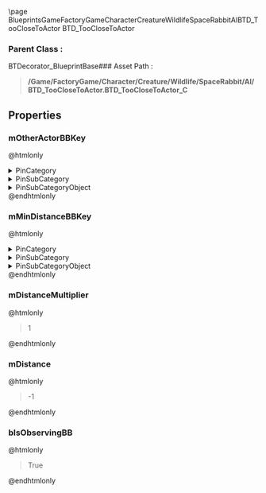 \page BlueprintsGameFactoryGameCharacterCreatureWildlifeSpaceRabbitAIBTD_TooCloseToActor BTD_TooCloseToActor
### Parent Class :
BTDecorator_BlueprintBase### Asset Path :
<b><blockquote>/Game/FactoryGame/Character/Creature/Wildlife/SpaceRabbit/AI/BTD_TooCloseToActor.BTD_TooCloseToActor_C</blockquote></b>
## Properties

### mOtherActorBBKey
@htmlonly
<details>
 <summary>PinCategory</summary>
<blockquote>struct</blockquote>
</details>
<details>
 <summary>PinSubCategory</summary>
<blockquote>struct</blockquote>
</details>
<details>
 <summary>PinSubCategoryObject</summary>
<b><a href="_class_script_blackboard_key_selector.html"><blockquote>BlackboardKeySelector</blockquote></a></b>
</details>
@endhtmlonly

### mMinDistanceBBKey
@htmlonly
<details>
 <summary>PinCategory</summary>
<blockquote>struct</blockquote>
</details>
<details>
 <summary>PinSubCategory</summary>
<blockquote>struct</blockquote>
</details>
<details>
 <summary>PinSubCategoryObject</summary>
<b><a href="_class_script_blackboard_key_selector.html"><blockquote>BlackboardKeySelector</blockquote></a></b>
</details>
@endhtmlonly

### mDistanceMultiplier
@htmlonly
<blockquote>1</blockquote>
@endhtmlonly

### mDistance
@htmlonly
<blockquote>-1</blockquote>
@endhtmlonly

### bIsObservingBB
@htmlonly
<blockquote>True</blockquote>
@endhtmlonly


